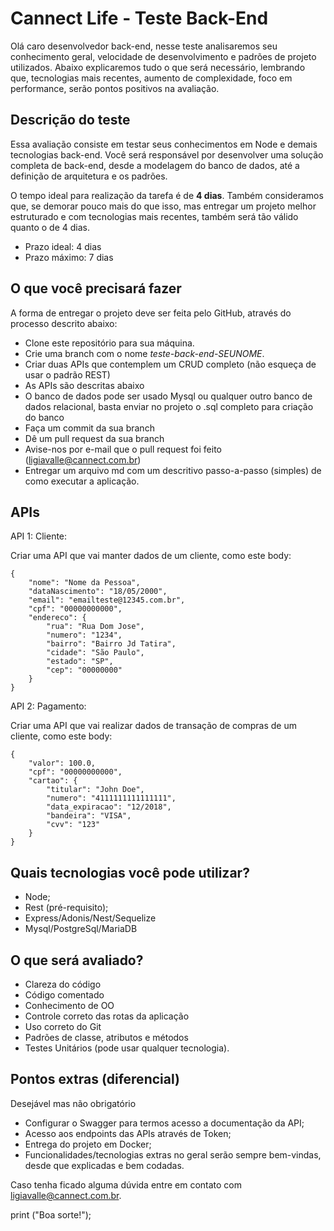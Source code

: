 # Cannect Life - Teste Back-End

Olá caro desenvolvedor back-end, nesse teste analisaremos seu conhecimento geral, velocidade de desenvolvimento e padrões de projeto utilizados. Abaixo explicaremos tudo o que será necessário, lembrando que, tecnologias mais recentes, aumento de complexidade, foco em performance, serão pontos positivos na avaliação.

## Descrição do teste

Essa avaliação consiste em testar seus conhecimentos em Node e demais tecnologias back-end. Você será responsável por desenvolver uma solução completa de back-end, desde a modelagem do banco de dados, até a definição de arquitetura e os padrões.

O tempo ideal para realização da tarefa é de **4 dias**. Também consideramos que, se demorar pouco mais do que isso, mas entregar um projeto melhor estruturado e com tecnologias mais recentes, também será tão válido quanto o de 4 dias.

* Prazo ideal: 4 dias
* Prazo máximo: 7 dias

## O que você precisará fazer

A forma de entregar o projeto deve ser feita pelo GitHub, através do processo descrito abaixo:

* Clone este repositório para sua máquina.
* Crie uma branch com o nome *teste-back-end-SEUNOME*.
* Criar duas APIs que contemplem um CRUD completo (não esqueça de usar o padrão REST)
* As APIs são descritas abaixo
* O banco de dados pode ser usado Mysql ou qualquer outro banco de dados relacional, basta enviar no projeto o .sql completo para criação do banco
* Faça um commit da sua branch
* Dê um pull request da sua branch
* Avise-nos por e-mail que o pull request foi feito (ligiavalle@cannect.com.br)
* Entregar um arquivo md com um descritivo passo-a-passo (simples) de como executar a aplicação.

## APIs

API 1: Cliente:

Criar uma API que vai manter dados de um cliente, como este body:

```
{
    "nome": "Nome da Pessoa",
    "dataNascimento": "18/05/2000",
    "email": "emailteste@12345.com.br",
    "cpf": "00000000000",
    "endereco": {
        "rua": "Rua Dom Jose",
        "numero": "1234",
        "bairro": "Bairro Jd Tatira",
        "cidade": "São Paulo",
        "estado": "SP",
        "cep": "00000000"
    }
}
```

API 2: Pagamento:

Criar uma API que vai realizar dados de transação de compras de um cliente, como este body:

```
{
    "valor": 100.0,
    "cpf": "00000000000",
    "cartao": {
        "titular": "John Doe",
        "numero": "4111111111111111",
        "data_expiracao": "12/2018",
        "bandeira": "VISA",
        "cvv": "123"
    }
}
```

## Quais tecnologias você pode utilizar?

* Node;
* Rest (pré-requisito);
* Express/Adonis/Nest/Sequelize
* Mysql/PostgreSql/MariaDB

## O que será avaliado?

* Clareza do código
* Código comentado
* Conhecimento de OO
* Controle correto das rotas da aplicação
* Uso correto do Git
* Padrões de classe, atributos e métodos
* Testes Unitários (pode usar qualquer tecnologia).

## Pontos extras (diferencial)

Desejável mas não obrigatório

* Configurar o Swagger para termos acesso a documentação da API;
* Acesso aos endpoints das APIs através de Token;
* Entrega do projeto em Docker;
* Funcionalidades/tecnologias extras no geral serão sempre bem-vindas, desde que explicadas e bem codadas.

Caso tenha ficado alguma dúvida entre em contato com [ligiavalle@cannect.com.br](mailto:ligiavalle@cannect.com.br).

print ("Boa sorte!");
